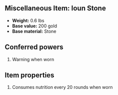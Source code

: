 ## Miscellaneous Item: Ioun Stone

- **Weight:** 0.6 lbs
- **Base value:** 200 gold
- **Base material:** Stone

## Conferred powers

1. Warning when worn

## Item properties

1. Consumes nutrition every 20 rounds when worn
